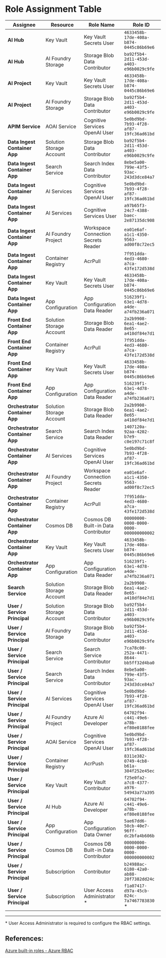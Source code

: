 # Role Assignment Table

| Assignee                       | Resource                 | Role Name                           | Role ID                                   |
| ------------------------------ | ------------------------ | ----------------------------------- | ----------------------------------------- |
| **AI Hub**                     | Key Vault                | Key Vault Secrets User              | `4633458b-17de-408a-b874-0445c86b69e6`    |
| **AI Hub**                     | AI Foundry Storage       | Storage Blob Data Contributor       | `ba92f5b4-2d11-453d-a403-e96b0029c9fe`    |
| **AI Project**                 | Key Vault                | Key Vault Secrets User              | `4633458b-17de-408a-b874-0445c86b69e6`    |
| **AI Project**                 | AI Foundry Storage       | Storage Blob Data Contributor       | `ba92f5b4-2d11-453d-a403-e96b0029c9fe`    |
| **APIM Service**               | AOAI Service             | Cognitive Services OpenAI User      | `5e0bd9bd-7b93-4f28-af87-19fc36ad61bd`   |
| **Data Ingest Container App**  | Solution Storage Account | Storage Blob Data Contributor       | `ba92f5b4-2d11-453d-a403-e96b0029c9fe`    |
| **Data Ingest Container App**  | Search Service           | Search Index Data Contributor       | `8ebe5a00-799e-43f5-93ac-243d3dce84a7`    |
| **Data Ingest Container App**  | AI Services              | Cognitive Services OpenAI User      | `5e0bd9bd-7b93-4f28-af87-19fc36ad61bd`   |
| **Data Ingest Container App**  | AI Services              | Cognitive Services User             | `a97b65f3-24c7-4388-baec-2e87135dc908`    |
| **Data Ingest Container App**  | AI Foundry Project       | Workspace Connection Secrets Reader | `ea01e6af-a1c1-4350-9563-ad00f8c72ec5`   |
| **Data Ingest Container App**  | Container Registry       | AcrPull                             | `7f951dda-4ed3-4680-a7ca-43fe172d538d`    |
| **Data Ingest Container App**  | Key Vault                | Key Vault Secrets User              | `4633458b-17de-408a-b874-0445c86b69e6`    |
| **Data Ingest Container App**  | App Configuration        | App Configuration Data Reader       | `516239f1-63e1-4d78-a4de-a74fb236a071`    |
| **Front End Container App**    | Solution Storage Account | Storage Blob Data Reader            | `2a2b9908-6ea1-4ae2-8e65-a410df84e7d1`    |
| **Front End Container App**    | Container Registry       | AcrPull                             | `7f951dda-4ed3-4680-a7ca-43fe172d538d`    |
| **Front End Container App**    | Key Vault                | Key Vault Secrets User              | `4633458b-17de-408a-b874-0445c86b69e6`    |
| **Front End Container App**    | App Configuration        | App Configuration Data Reader       | `516239f1-63e1-4d78-a4de-a74fb236a071`    |
| **Orchestrator Container App** | Solution Storage Account | Storage Blob Data Reader            | `2a2b9908-6ea1-4ae2-8e65-a410df84e7d1`    |
| **Orchestrator Container App** | Search Service           | Search Index Data Reader            | `1407120a-92aa-4202-b7e9-c0e197c71c8f`    |
| **Orchestrator Container App** | AI Services              | Cognitive Services OpenAI User      | `5e0bd9bd-7b93-4f28-af87-19fc36ad61bd`   |
| **Orchestrator Container App** | AI Foundry Project       | Workspace Connection Secrets Reader | `ea01e6af-a1c1-4350-9563-ad00f8c72ec5`   |
| **Orchestrator Container App** | Container Registry       | AcrPull                             | `7f951dda-4ed3-4680-a7ca-43fe172d538d`    |
| **Orchestrator Container App** | Cosmos DB                | Cosmos DB Built-in Data Contributor | `00000000-0000-0000-0000-000000000002`    |
| **Orchestrator Container App** | Key Vault                | Key Vault Secrets User              | `4633458b-17de-408a-b874-0445c86b69e6`    |
| **Orchestrator Container App** | App Configuration        | App Configuration Data Reader       | `516239f1-63e1-4d78-a4de-a74fb236a071`    |
| **Search Service**             | Solution Storage Account | Storage Blob Data Reader            | `2a2b9908-6ea1-4ae2-8e65-a410df84e7d1`    |
| **User / Service Principal**   | Solution Storage Account | Storage Blob Data Contributor       | `ba92f5b4-2d11-453d-a403-e96b0029c9fe`    |
| **User / Service Principal**   | AI Foundry Storage       | Storage Blob Data Contributor       | `ba92f5b4-2d11-453d-a403-e96b0029c9fe`    |
| **User / Service Principal**   | Search Service           | Search Service Contributor          | `7ca78c08-252a-4471-8644-bb5ff32d4ba0`    |
| **User / Service Principal**   | Search Service           | Search Index Data Contributor       | `8ebe5a00-799e-43f5-93ac-243d3dce84a7`    |
| **User / Service Principal**   | AI Services              | Cognitive Services OpenAI User      | `5e0bd9bd-7b93-4f28-af87-19fc36ad61bd`   |
| **User / Service Principal**   | AI Foundry Project       | Azure AI Developer                  | `64702f94-c441-49e6-a78b-ef80e0188fee`   |
| **User / Service Principal**   | AOAI Service             | Cognitive Services OpenAI User      | `5e0bd9bd-7b93-4f28-af87-19fc36ad61bd`   |
| **User / Service Principal**   | Container Registry       | AcrPush                             | `8311e382-0749-4cb8-b61a-304f252e45ec`    |
| **User / Service Principal**   | Key Vault                | Key Vault Contributor               | `f25e0fa2-a7c8-4377-a976-54943a77a395`    |
| **User / Service Principal**   | AI Hub                   | Azure AI Developer                  | `64702f94-c441-49e6-a78b-ef80e0188fee`   |
| **User / Service Principal**   | App Configuration        | App Configuration Data Owner        | `5ae67dd6-50cb-40e7-96ff-dc2bfa4b606b`    |
| **User / Service Principal**   | Cosmos DB                | Cosmos DB Built-in Data Contributor | `00000000-0000-0000-0000-000000000002`    |
| **User / Service Principal**   | Subscription             | Contributor                         | `b24988ac-6180-42a0-ab88-20f7382dd24c`    |
| **User / Service Principal**   | Subscription             | User Access Administrator \*        | `f1a07417-d97a-45cb-824c-7a7467783830` \* |

---
\* User Access Administrator is required to configure the RBAC settings.

## References: 

[Azure built-in roles - Azure RBAC](https://learn.microsoft.com/en-us/azure/role-based-access-control/built-in-roles)